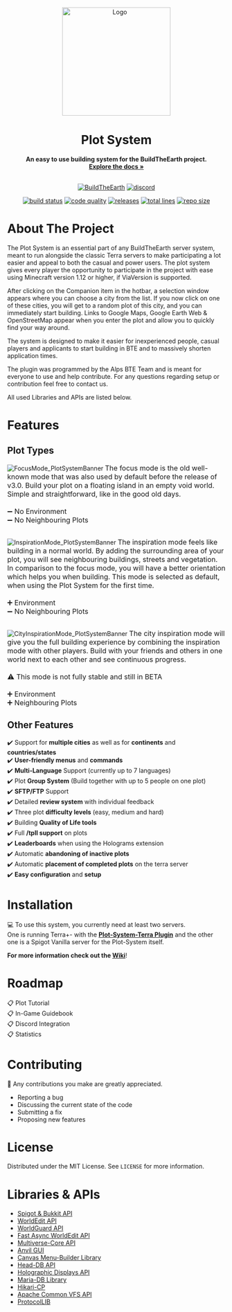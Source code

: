 <!-- PROJECT DESCRIPTION -->
<br />

<p style="text-align: center">
  <a href="https://github.com/AlpsBTE/PlotSystem">
    <img src="https://cdn.discordapp.com/attachments/406907194228080652/881142301831888936/PlotSystemLogo.gif" alt="Logo" width="250" height="250">
  </a>
</p>

<h1 style="text-align: center">Plot System</h1>

<p style="text-align: center">
  <b>An easy to use building system for the BuildTheEarth project.</b>
  <br/>
  <a href="https://github.com/AlpsBTE/Plot-System/wiki"><strong>Explore the docs »</strong></a>
  <br/><br/>
</p>

<p style="text-align: center">
    <a href="https://github.com/BuildTheEarth"><img src="https://img.shields.io/badge/project-community-orange.svg?colorA=3c3c3c&label=BuildTheEarth" alt="BuildTheEarth"></a>
    <a href="https://discord.com/invite/vgkspay"><img src="https://img.shields.io/discord/696795397376442440?label=discord" alt="discord"></a>
</p>
<p style="text-align: center">
  <a href="https://jenkins.alps-bte.com/job/PlotSystem/"><img src="https://img.shields.io/jenkins/build?jobUrl=https%3A%2F%2Fjenkins.alps-bte.com%2Fjob%2FPlotSystem%2F" alt="build status"></a>
    <a href="https://github.com/AlpsBTE/Plot-System"><img src="https://img.shields.io/codacy/grade/d5fad560dea64722887044e492b05ea9" alt="code quality"></a>
    <a href="https://github.com/AlpsBTE/Plot-System/releases"><img src="https://img.shields.io/github/v/release/AlpsBTE/Plot-System" alt="releases"></a>
    <a href="https://github.com/AlpsBTE/Plot-System"><img src="https://img.shields.io/tokei/lines/github/AlpsBTE/Plot-System" alt="total lines"></a>
    <a href="https://github.com/AlpsBTE/Plot-System"><img src="https://img.shields.io/github/repo-size/AlpsBTE/Plot-System" alt="repo size"></a>
</p>  


<!-- ABOUT THE PROJECT -->
# About The Project
The Plot System is an essential part of any BuildTheEarth server system, meant to run alongside the classic Terra servers to make participating a lot easier and appeal to both the casual and power users. The plot system gives every player the opportunity to participate in the project with ease using Minecraft version 1.12 or higher, if ViaVersion is supported.

After clicking on the Companion item in the hotbar, a selection window appears where you can choose a city from the list. If you now click on one of these cities, you will get to a random plot of this city, and you can immediately start building. Links to Google Maps, Google Earth Web & OpenStreetMap appear when you enter the plot and allow you to quickly find your way around. 

The system is designed to make it easier for inexperienced people, casual players and applicants to start building in BTE and to massively shorten application times. 

The plugin was programmed by the Alps BTE Team and is meant for everyone to use and help contribute. For any questions regarding setup or contribution feel free to contact us. 

All used Libraries and APIs are listed below.
# Features
## Plot Types
![FocusMode_PlotSystemBanner](https://user-images.githubusercontent.com/64250550/184678178-f8b5c3e5-ec35-4b6b-9b1b-ac3170148d34.png)
<font size="3">
The focus mode is the old well-known mode that was also used by default before the release of v3.0. Build your plot on a floating island in an empty void world. Simple and straightforward, like in the good old days.
<br/><br/>➖ No Environment
<br/>➖ No Neighbouring Plots
</font><br/><br/>

![InspirationMode_PlotSystemBanner](https://user-images.githubusercontent.com/64250550/184681201-2f7e2103-df8d-42a3-93b0-ce42770e4fa8.png)
<font size="3">
The inspiration mode feels like building in a normal world. By adding the surrounding area of your plot, you will see neighbouring buildings, streets and vegetation. In comparison to the focus mode, you will have a better orientation which helps you when building. This mode is selected as default, when using the Plot System for the first time.
<br/><br/>➕ Environment
<br/>➖ No Neighbouring Plots
</font><br/><br/>

![CityInspirationMode_PlotSystemBanner](https://user-images.githubusercontent.com/64250550/184683030-27f1760b-09ad-43f7-b5ed-bdd46c972246.png)
<font size="3">
The city inspiration mode will give you the full building experience by combining the inspiration mode with other players. Build with your friends and others in one world next to each other and see continuous progress.
<br/><br/>⚠️ This mode is not fully stable and still in BETA
<br/><br/>➕ Environment
<br/>➕ Neighbouring Plots
</font>

## Other Features
✔️ Support for **multiple cities** as well as for **continents** and **countries/states**<br/>
✔️ **User-friendly menus** and **commands**<br/>
✔️ **Multi-Language** Support (currently up to 7 languages)<br/>
✔️ Plot **Group System** (Build together with up to 5 people on one plot)<br/>
✔️ **SFTP/FTP** Support<br/>
✔️ Detailed **review system** with individual feedback<br/>
✔️ Three plot **difficulty levels** (easy, medium and hard)<br/>
✔️ Building **Quality of Life tools**<br/>
✔️ Full **/tpll support** on plots<br/>
✔️ **Leaderboards** when using the Holograms extension<br/>
✔️ Automatic **abandoning of inactive plots**<br/>
✔️ Automatic **placement of completed plots** on the terra server<br/>
✔️ **Easy configuration** and **setup**<br/>


<!-- INSTALLATION -->
# Installation
💻 To use this system, you currently need at least two servers.</br>
One is running Terra+- with the **[Plot-System-Terra Plugin](https://github.com/AlpsBTE/Plot-System-Terra)** and the
other one is a Spigot Vanilla server for the Plot-System itself.</br>

**For more information check out the [Wiki](https://github.com/AlpsBTE/Plot-System/wiki/Installation)**!


<!-- ROADMAP -->
# Roadmap
📋 Plot Tutorial<br/>
📋 In-Game Guidebook<br/>
📋 Discord Integration<br/>
📋 Statistics<br/>


<!-- CONTRIBUTING -->
# Contributing
🔨 Any contributions you make are greatly appreciated.

* Reporting a bug
* Discussing the current state of the code
* Submitting a fix
* Proposing new features


<!-- LICENSE -->
# License

Distributed under the MIT License. See `LICENSE` for more information.


<!-- LIBRARIES & APIS -->
# Libraries & APIs
* [Spigot & Bukkit API](https://hub.spigotmc.org/stash/projects/SPIGOT)
* [WorldEdit API](https://github.com/EngineHub/WorldEdit) 
* [WorldGuard API](https://github.com/EngineHub/WorldGuard)
* [Fast Async WorldEdit API](https://github.com/IntellectualSites/FastAsyncWorldEdit)
* [Multiverse-Core API](https://github.com/Multiverse/Multiverse-Core)
* [Anvil GUI](https://github.com/WesJD/AnvilGUI)
* [Canvas Menu-Builder Library](https://github.com/IPVP-MC/canvas)
* [Head-DB API](https://github.com/Arcaniax-Development/HeadDatabase-API)
* [Holographic Displays API](https://github.com/filoghost/HolographicDisplays)
* [Maria-DB Library](https://mariadb.com/kb/en/about-mariadb-connector-j/)
* [Hikari-CP](https://github.com/brettwooldridge/HikariCP)
* [Apache Common VFS API](https://commons.apache.org/proper/commons-vfs/commons-vfs2/apidocs/index.html)
* [ProtocolLIB](https://github.com/dmulloy2/ProtocolLib)
